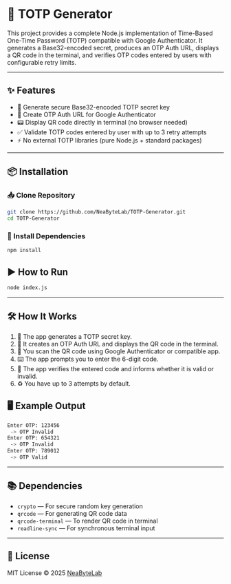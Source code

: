 # 🔐 TOTP Generator

This project provides a complete Node.js implementation of Time-Based One-Time Password (TOTP) compatible with Google Authenticator. It generates a Base32-encoded secret, produces an OTP Auth URL, displays a QR code in the terminal, and verifies OTP codes entered by users with configurable retry limits.

---

## ✨ Features
- 🔑 Generate secure Base32-encoded TOTP secret key
- 🔗 Create OTP Auth URL for Google Authenticator
- 📟 Display QR code directly in terminal (no browser needed)
- ✅ Validate TOTP codes entered by user with up to 3 retry attempts
- ⚡ No external TOTP libraries (pure Node.js + standard packages)

--- 

## 📦 Installation

### 📥 Clone Repository
```bash
git clone https://github.com/NeaByteLab/TOTP-Generator.git
cd TOTP-Generator
```

### 📌 Install Dependencies
```bash
npm install
```

## ▶️ How to Run
```bash
node index.js
```

---

## 🛠️ How It Works
1. 🔑 The app generates a TOTP secret key.
2. 🔗 It creates an OTP Auth URL and displays the QR code in the terminal.
3. 📲 You scan the QR code using Google Authenticator or compatible app.
4. ⌨️ The app prompts you to enter the 6-digit code.
5. 📝 The app verifies the entered code and informs whether it is valid or invalid.
6. ♻️ You have up to 3 attempts by default.

## 🖥️ Example Output
```bash
Enter OTP: 123456
 -> OTP Invalid
Enter OTP: 654321
 -> OTP Invalid
Enter OTP: 789012
 -> OTP Valid
```
---

## 📚 Dependencies
- `crypto` — For secure random key generation
- `qrcode` — For generating QR code data
- `qrcode-terminal` — To render QR code in terminal
- `readline-sync` — For synchronous terminal input

---

## 📜 License
MIT License © 2025 [NeaByteLab](https://github.com/NeaByteLab)